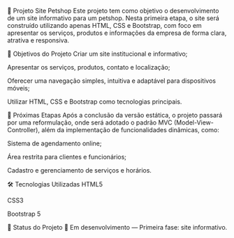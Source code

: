 🐾 Projeto Site Petshop
Este projeto tem como objetivo o desenvolvimento de um site informativo para um petshop. Nesta primeira etapa, o site será construído utilizando apenas HTML, CSS e Bootstrap, com foco em apresentar os serviços, produtos e informações da empresa de forma clara, atrativa e responsiva.

🚀 Objetivos do Projeto
Criar um site institucional e informativo;

Apresentar os serviços, produtos, contato e localização;

Oferecer uma navegação simples, intuitiva e adaptável para dispositivos móveis;

Utilizar HTML, CSS e Bootstrap como tecnologias principais.

🔄 Próximas Etapas
Após a conclusão da versão estática, o projeto passará por uma reformulação, onde será adotado o padrão MVC (Model-View-Controller), além da implementação de funcionalidades dinâmicas, como:

Sistema de agendamento online;

Área restrita para clientes e funcionários;

Cadastro e gerenciamento de serviços e horários.

🛠️ Tecnologias Utilizadas
HTML5

CSS3

Bootstrap 5

📌 Status do Projeto
🔧 Em desenvolvimento — Primeira fase: site informativo.
